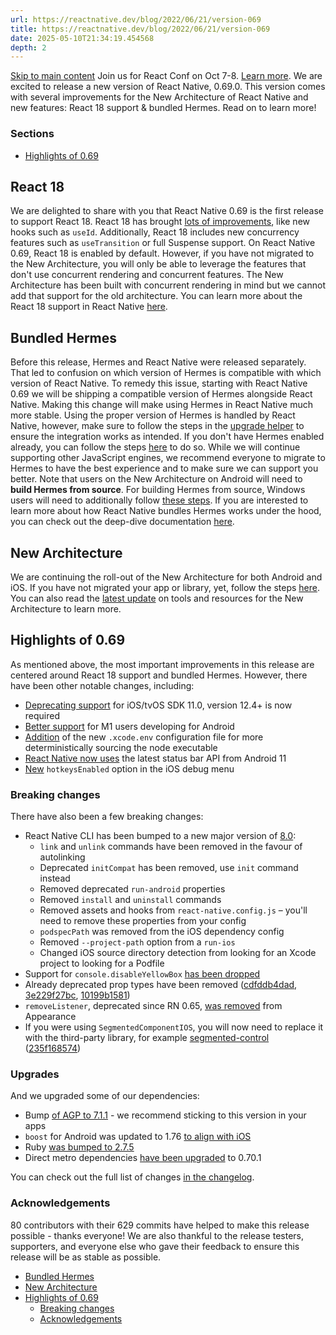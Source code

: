 ```yaml
---
url: https://reactnative.dev/blog/2022/06/21/version-069
title: https://reactnative.dev/blog/2022/06/21/version-069
date: 2025-05-10T21:34:19.454568
depth: 2
---
```


[Skip to main content](https://reactnative.dev/blog/2022/06/21/version-069#__docusaurus_skipToContent_fallback)
Join us for React Conf on Oct 7-8. [Learn more](https://conf.react.dev).
We are excited to release a new version of React Native, 0.69.0. This version comes with several improvements for the New Architecture of React Native and new features: React 18 support & bundled Hermes. Read on to learn more!
### Sections[​](https://reactnative.dev/blog/2022/06/21/version-069#sections "Direct link to Sections")
  * [Highlights of 0.69](https://reactnative.dev/blog/2022/06/21/version-069#highlights-of-069)


## React 18[​](https://reactnative.dev/blog/2022/06/21/version-069#react-18 "Direct link to React 18")
We are delighted to share with you that React Native 0.69 is the first release to support React 18. React 18 has brought [lots of improvements](https://reactjs.org/blog/2022/03/29/react-v18.html), like new hooks such as `useId`. Additionally, React 18 includes new concurrency features such as `useTransition` or full Suspense support.
On React Native 0.69, React 18 is enabled by default. However, if you have not migrated to the New Architecture, you will only be able to leverage the features that don't use concurrent rendering and concurrent features. The New Architecture has been built with concurrent rendering in mind but we cannot add that support for the old architecture.
You can learn more about the React 18 support in React Native [here](https://reactnative.dev/docs/0.69/react-18-and-react-native).
## Bundled Hermes[​](https://reactnative.dev/blog/2022/06/21/version-069#bundled-hermes "Direct link to Bundled Hermes")
Before this release, Hermes and React Native were released separately. That led to confusion on which version of Hermes is compatible with which version of React Native. To remedy this issue, starting with React Native 0.69 we will be shipping a compatible version of Hermes alongside React Native. Making this change will make using Hermes in React Native much more stable.
Using the proper version of Hermes is handled by React Native, however, make sure to follow the steps in the [upgrade helper](https://react-native-community.github.io/upgrade-helper/?from=0.68.2&to=0.69.0) to ensure the integration works as intended. If you don't have Hermes enabled already, you can follow the steps [here](https://reactnative.dev/docs/hermes) to do so. While we will continue supporting other JavaScript engines, we recommend everyone to migrate to Hermes to have the best experience and to make sure we can support you better.
Note that users on the New Architecture on Android will need to **build Hermes from source**. For building Hermes from source, Windows users will need to additionally follow [these steps](https://reactnative.dev/architecture/bundled-hermes#android-users-on-new-architecture-building-on-windows).
If you are interested to learn more about how React Native bundles Hermes works under the hood, you can check out the deep-dive documentation [here](https://reactnative.dev/architecture/bundled-hermes).
## New Architecture[​](https://reactnative.dev/blog/2022/06/21/version-069#new-architecture "Direct link to New Architecture")
We are continuing the roll-out of the New Architecture for both Android and iOS. If you have not migrated your app or library, yet, follow the steps [here](https://github.com/reactwg/react-native-new-architecture#guides). You can also read the [latest update](https://reactnative.dev/blog/2022/06/16/resources-migrating-your-react-native-library-to-the-new-architecture) on tools and resources for the New Architecture to learn more.
## Highlights of 0.69[​](https://reactnative.dev/blog/2022/06/21/version-069#highlights-of-069 "Direct link to Highlights of 0.69")
As mentioned above, the most important improvements in this release are centered around React 18 support and bundled Hermes. However, there have been other notable changes, including:
  * [Deprecating support](https://github.com/facebook/react-native/commit/982ca30de079d7e80bd0b50365d58b9048fb628f) for iOS/tvOS SDK 11.0, version 12.4+ is now required
  * [Better support](https://github.com/facebook/react-native/commit/c5babd993a2bed2994ecc4710fa9e424b3e6cfc2) for M1 users developing for Android
  * [Addition](https://github.com/facebook/react-native/commit/0480f56c5b5478b6ebe5ad88e347cad2810bfb17) of the new `.xcode.env` configuration file for more deterministically sourcing the node executable
  * [React Native now uses](https://github.com/facebook/react-native/commit/50c8e973f067d4ef1fc3c2eddd360a0709828968) the latest status bar API from Android 11
  * [New](https://github.com/facebook/react-native/commit/1a1a304ed2023d60547aef65b1a7bf56467edf08) `hotkeysEnabled` option in the iOS debug menu


### Breaking changes[​](https://reactnative.dev/blog/2022/06/21/version-069#breaking-changes "Direct link to Breaking changes")
There have also been a few breaking changes:
  * React Native CLI has been bumped to a new major version of [8.0](https://github.com/react-native-community/cli/releases/tag/v8.0.0): 
    * `link` and `unlink` commands have been removed in the favour of autolinking
    * Deprecated `initCompat` has been removed, use `init` command instead
    * Removed deprecated `run-android` properties
    * Removed `install` and `uninstall` commands
    * Removed assets and hooks from `react-native.config.js` – you'll need to remove these properties from your config
    * `podspecPath` was removed from the iOS dependency config
    * Removed `--project-path` option from a `run-ios`
    * Changed iOS source directory detection from looking for an Xcode project to looking for a Podfile
  * Support for `console.disableYellowBox` [has been dropped](https://github.com/facebook/react-native/commit/b633cc130533f0731b2577123282c4530e4f0abe)
  * Already deprecated prop types have been removed ([cdfddb4dad](https://github.com/facebook/react-native/commit/cdfddb4dad7c69904850d7e5f089a32a1d3445d1), [3e229f27bc](https://github.com/facebook/react-native/commit/3e229f27bc9c7556876ff776abf70147289d544b), [10199b1581](https://github.com/facebook/react-native/commit/10199b158138b8645550b5579df87e654213fe42))
  * `removeListener`, deprecated since RN 0.65, [was removed](https://github.com/facebook/react-native/commit/8dfbed786b40082a7a222e00dc0a621c0695697d) from Appearance
  * If you were using `SegmentedComponentIOS`, you will now need to replace it with the third-party library, for example [segmented-control](https://github.com/react-native-segmented-control/segmented-control) ([235f168574](https://github.com/facebook/react-native/commit/235f1685748442553e53f8ec6d904bc0314a8ae6))


### Upgrades[​](https://reactnative.dev/blog/2022/06/21/version-069#upgrades "Direct link to Upgrades")
And we upgraded some of our dependencies:
  * Bump [of AGP to 7.1.1](https://github.com/facebook/react-native/commit/200488e87cf4bc355e03c78cd814b97b23452117) - we recommend sticking to this version in your apps
  * `boost` for Android was updated to 1.76 [to align with iOS](https://github.com/facebook/react-native/commit/5cd6367f0b86543274a15bb6d0e53a8545fed845)
  * Ruby [was bumped to 2.7.5](https://github.com/facebook/react-native/commit/2c87b7466e098c5cd230e02b279fc7bc7a357615)
  * Direct metro dependencies [have been upgraded](https://github.com/facebook/react-native/commit/b74e964e705c40834acad7020562e870cdad9db1) to 0.70.1


You can check out the full list of changes [in the changelog](https://github.com/facebook/react-native/blob/main/CHANGELOG.md#0690).
### Acknowledgements[​](https://reactnative.dev/blog/2022/06/21/version-069#acknowledgements "Direct link to Acknowledgements")
80 contributors with their 629 commits have helped to make this release possible - thanks everyone!
We are also thankful to the release testers, supporters, and everyone else who gave their feedback to ensure this release will be as stable as possible.
  * [Bundled Hermes](https://reactnative.dev/blog/2022/06/21/version-069#bundled-hermes)
  * [New Architecture](https://reactnative.dev/blog/2022/06/21/version-069#new-architecture)
  * [Highlights of 0.69](https://reactnative.dev/blog/2022/06/21/version-069#highlights-of-069)
    * [Breaking changes](https://reactnative.dev/blog/2022/06/21/version-069#breaking-changes)
    * [Acknowledgements](https://reactnative.dev/blog/2022/06/21/version-069#acknowledgements)




